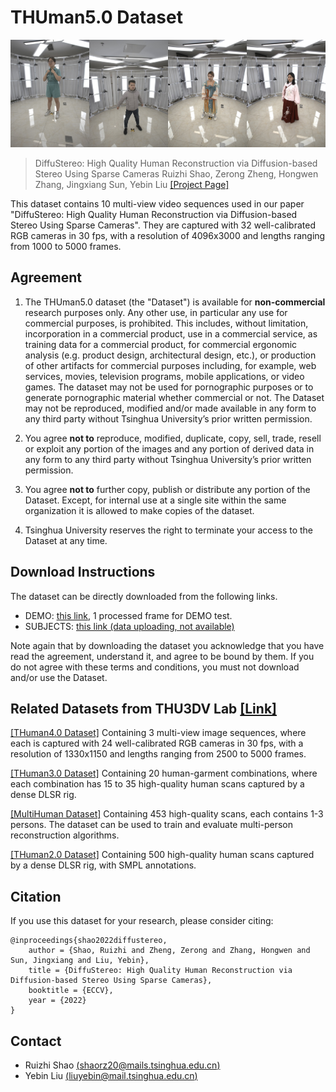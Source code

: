 # THUman5.0 Dataset

![image](assets/thuman5_0.jpg)

> DiffuStereo: High Quality Human Reconstruction via Diffusion-based Stereo Using Sparse Cameras
> Ruizhi Shao, Zerong Zheng, Hongwen Zhang, Jingxiang Sun, Yebin Liu
> [[Project Page]](http://liuyebin.com/diffustereo/diffustereo.html)


This dataset contains 10 multi-view video sequences used in our paper "DiffuStereo: High Quality Human Reconstruction via Diffusion-based Stereo Using Sparse Cameras". They are captured with 32 well-calibrated RGB cameras in 30 fps, with a resolution of 4096x3000 and lengths ranging from 1000 to 5000 frames.

## Agreement
1. The THUman5.0 dataset (the "Dataset") is available for **non-commercial** research purposes only. Any other use, in particular any use for commercial purposes, is prohibited. This includes, without limitation, incorporation in a commercial product, use in a commercial service, as training data for a commercial product, for commercial ergonomic analysis (e.g. product design, architectural design, etc.), or production of other artifacts for commercial purposes including, for example, web services, movies, television programs, mobile applications, or video games. The dataset may not be used for pornographic purposes or to generate pornographic material whether commercial or not. The Dataset may not be reproduced, modified and/or made available in any form to any third party without Tsinghua University’s prior written permission.

2. You agree **not to** reproduce, modified, duplicate, copy, sell, trade, resell or exploit any portion of the images and any portion of derived data in any form to any third party without Tsinghua University’s prior written permission.

3. You agree **not to** further copy, publish or distribute any portion of the Dataset. Except, for internal use at a single site within the same organization it is allowed to make copies of the dataset.

4. Tsinghua University reserves the right to terminate your access to the Dataset at any time.


## Download Instructions 
The dataset can be directly downloaded from the following links.

* DEMO: [this link](https://mailstsinghuaeducn-my.sharepoint.com/:u:/g/personal/shaorz20_mails_tsinghua_edu_cn/EToGZc2uif9Kl63jhr6MkI8BkpQVAx-nTQAgy9E-IDJ9Ng?e=kX9CCw), 1 processed frame for DEMO test.
* SUBJECTS: [this link (data uploading, not available)]()

Note again that by downloading the dataset you acknowledge that you have read the agreement, understand it, and agree to be bound by them. If you do not agree with these terms and conditions, you must not download and/or use the Dataset.


<!-- ## Data Explanation
For each subject, we provide the multi-view images (```./subject0*/images/cam**/```) as well as the foreground segmentation (```./subject0*/masks/cam**/```), which are obtained using [BackgroundMattingV2](https://github.com/PeterL1n/BackgroundMattingV2). The calibration data is provided in ```calibration.json```, and the SMPL fitting in ```smpl_params.npz```. Some frames are losed during the capture process, and we provide their filename in ```missing_img_files.txt```.  -->


## Related Datasets from THU3DV Lab [[Link]](http://liuyebin.com/)
[[THuman4.0 Dataset]](https://github.com/ZhengZerong/THUman4.0-Dataset) Containing 3 multi-view image sequences, where each is captured with 24 well-calibrated RGB cameras in 30 fps, with a resolution of 1330x1150 and lengths ranging from 2500 to 5000 frames.

[[THuman3.0 Dataset]](https://github.com/fwbx529/THuman3.0-Dataset) Containing 20 human-garment combinations, where each combination has 15 to 35 high-quality human scans captured by a dense DLSR rig.  

[[MultiHuman Dataset]](https://github.com/y-zheng18/MultiHuman-Dataset/) Containing 453 high-quality scans, each contains 1-3 persons. The dataset can be used to train and evaluate multi-person reconstruction algorithms.

[[THuman2.0 Dataset]](https://github.com/ytrock/THuman2.0-Dataset) Containing 500 high-quality human scans captured by a dense DLSR rig, with SMPL annotations. 




## Citation
If you use this dataset for your research, please consider citing:
```
@inproceedings{shao2022diffustereo,
    author = {Shao, Ruizhi and Zheng, Zerong and Zhang, Hongwen and Sun, Jingxiang and Liu, Yebin},
    title = {DiffuStereo: High Quality Human Reconstruction via Diffusion-based Stereo Using Sparse Cameras},
    booktitle = {ECCV},
    year = {2022}
}
```

## Contact
- Ruizhi Shao [(shaorz20@mails.tsinghua.edu.cn)](mailto:shaorz20@mails.tsinghua.edu.cn)
- Yebin Liu [(liuyebin@mail.tsinghua.edu.cn)](mailto:liuyebin@mail.tsinghua.edu.cn)